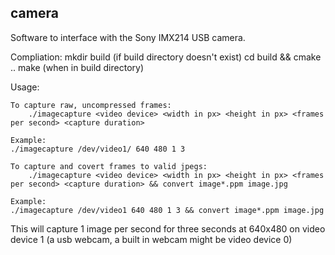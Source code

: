 ## camera

Software to interface with the Sony IMX214 USB camera.

Compliation:
    mkdir build (if build directory doesn't exist)
    cd build && cmake ..
    make (when in build directory)

Usage:

    To capture raw, uncompressed frames:
        ./imagecapture <video device> <width in px> <height in px> <frames per second> <capture duration>

    Example:
    ./imagecapture /dev/video1/ 640 480 1 3

    To capture and covert frames to valid jpegs:
        ./imagecapture <video device> <width in px> <height in px> <frames per second> <capture duration> && convert image*.ppm image.jpg
    
    Example:
    ./imagecapture /dev/video1 640 480 1 3 && convert image*.ppm image.jpg


This will capture 1 image per second for three seconds at 640x480 on video device 1 (a usb webcam, a built in webcam might be video device 0)